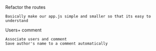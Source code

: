 Refactor the routes

    Basically make our app.js simple and smaller so that its easy to understand

Users+ comment

    Associate users and comment
    Save author's name to a comment automatically

